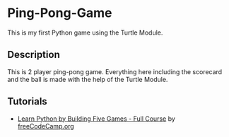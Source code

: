 # Ping-Pong-Game
This is my first Python game using the Turtle Module.
## Description
This is 2 player ping-pong game. Everything here including the scorecard and the ball is made with the help of the Turtle Module.
## Tutorials
* [Learn Python by Building Five Games - Full Course](https://www.youtube.com/watch?v=XGf2GcyHPhc&t=2682s&ab_channel=freeCodeCamp.org) by [freeCodeCamp.org](https://www.youtube.com/channel/UC8butISFwT-Wl7EV0hUK0BQ)

